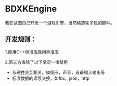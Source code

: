 # BDXKEngine
我在试图自己开发一个游戏引擎，当然纯造轮子玩的那种。
## 开发规则：
1.能用C++标准库就用标准库

2.第三方库除了以下情况一律禁用
* 与硬件交互相关，如图形，声音，设备输入输出等  
* 标准数据的读写交换，如fbx，json，http
